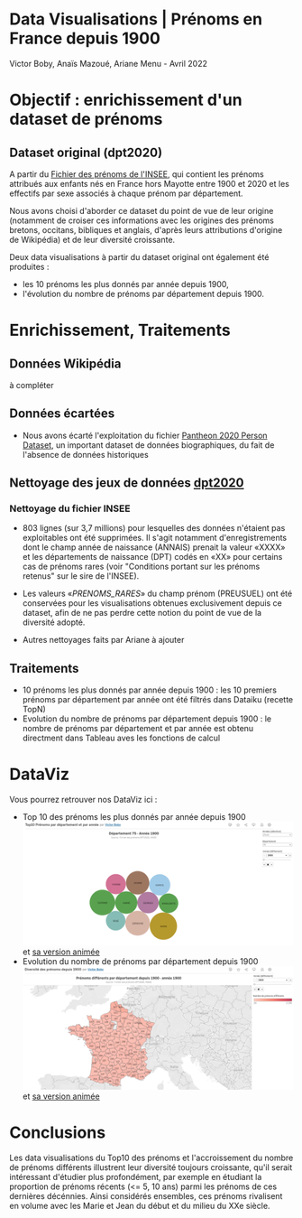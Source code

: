 Data Visualisations | Prénoms en France depuis 1900
===
Victor Boby, Anaïs Mazoué, Ariane Menu - Avril 2022

# Objectif : enrichissement d'un dataset de prénoms

## Dataset original (dpt2020)
A partir du [Fichier des prénoms de l'INSEE](https://www.insee.fr/fr/statistiques/2540004?sommaire=4767262&q=pr%C3%A9noms), qui contient les prénoms attribués aux enfants nés en France hors Mayotte entre 1900 et 2020 et les effectifs par sexe associés à chaque prénom par département.

Nous avons choisi d'aborder ce dataset du point de vue de leur origine (notamment de croiser ces informations avec les origines des prénoms bretons, occitans, bibliques et anglais, d'après leurs attributions d'origine de Wikipédia) et de leur diversité croissante.

Deux data visualisations à partir du dataset original ont également été produites :
- les 10 prénoms les plus donnés par année depuis 1900,
- l'évolution du nombre de prénoms par département depuis 1900.

# Enrichissement, Traitements

## Données Wikipédia
à compléter

## Données écartées
- Nous avons écarté l'exploitation du fichier [Pantheon 2020 Person Dataset](https://pantheon.world/), un important dataset de données biographiques, du fait de l'absence de données historiques

## Nettoyage des jeux de données [dpt2020](data/dpt2020_csv.zip)

### Nettoyage du fichier INSEE
- 803 lignes (sur 3,7 millions) pour lesquelles des données n'étaient pas exploitables ont été supprimées. Il s'agit notamment d'enregistrements dont le champ année de naissance (ANNAIS) prenait la valeur «XXXX» et les départements de naissance (DPT) codés en «XX» pour certains cas de prénoms rares (voir "Conditions portant sur les prénoms retenus" sur le sire de l'INSEE).

- Les valeurs «_PRENOMS_RARES_» du champ prénom (PREUSUEL) ont été conservées pour les visualisations obtenues exclusivement depuis ce dataset, afin de ne pas perdre cette notion du point de vue de la diversité adopté.

- Autres nettoyages faits par Ariane à ajouter

## Traitements

- 10 prénoms les plus donnés par année depuis 1900 : les 10 premiers prénoms par département par année ont été filtrés dans Dataiku (recette TopN)
- Evolution du nombre de prénoms par département depuis 1900 : le nombre de prénoms par département et par année est obtenu directment dans Tableau aves les fonctions de calcul

# DataViz

Vous pourrez retrouver nos DataViz ici :
- Top 10 des prénoms les plus donnés par année depuis 1900
![Top10](datavisualisations/Top10_Prénoms_par_département_par_année.png)
et [sa version animée](https://public.tableau.com/app/profile/victor.boby/viz/Top10Prnomspardpartementetparanne/Feuille2#1)
- Evolution du nombre de prénoms par département depuis 1900
![Evolution](datavisualisations/Diversité_prénoms_depuis_1900.png)
et [sa version animée](https://public.tableau.com/app/profile/victor.boby/viz/Diversitdesprnomsdepuis1900/Prnomsdiffrentspardpartementdepuis1900)

# Conclusions

Les data visualisations du Top10 des prénoms et l'accroissement du nombre de prénoms différents illustrent leur diversité toujours croissante, qu'il serait intéressant d'étudier plus profondément, par exemple en étudiant la proportion de prénoms récents (<= 5, 10 ans) parmi les prénoms de ces dernières décénnies. Ainsi considérés ensembles, ces prénoms rivalisent en volume avec les Marie et Jean du début et du milieu du XXe siècle.





